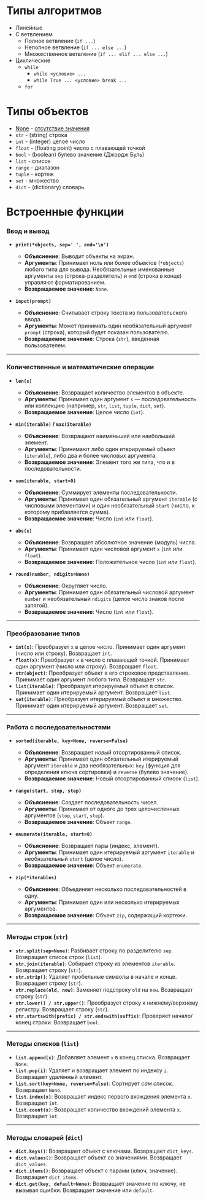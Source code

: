 # Типы алгоритмов

* Линейные
* С ветвлением
    * Полное ветвление (`if ...`)
    * Неполное ветвление (`if ... else ...`)
    * Множественное ветвление (`if ... elif ... else ...`)
* Циклические
    * `while`
        * `while <условие> ...`
        * `while True ... <условие> break ...`
    * `for`

# Типы объектов

* [None](object_types.md#none) - [отсутствие значения](object_types.md#none)
* `str` - (string) строка
* `int` - (integer) целое число
* `float` - (floating point) число с плавающей точкой
* `bool` - (boolean) булево значение (Джордж Буль)
* `list` - список
* `range` - диапазон
* `tuple` - кортеж
* `set` - множество
* `dict` - (dictionary) словарь

# Встроенные функции

### Ввод и вывод

*   **`print(*objects, sep=' ', end='\n')`**
    *   **Объяснение**: Выводит объекты на экран.
    *   **Аргументы**: Принимает ноль или более объектов (`*objects`) любого типа для вывода. Необязательные именованные аргументы `sep` (строка-разделитель) и `end` (строка в конце) управляют форматированием.
    *   **Возвращаемое значение**: `None`.

*   **`input(prompt)`**
    *   **Объяснение**: Считывает строку текста из пользовательского ввода.
    *   **Аргументы**: Может принимать один необязательный аргумент `prompt` (строка), который будет показан пользователю.
    *   **Возвращаемое значение**: Строка (`str`), введенная пользователем.

---

### Количественные и математические операции

*   **`len(s)`**
    *   **Объяснение**: Возвращает количество элементов в объекте.
    *   **Аргументы**: Принимает один аргумент `s` — последовательность или коллекцию (например, `str`, `list`, `tuple`, `dict`, `set`).
    *   **Возвращаемое значение**: Целое число (`int`).

*   **`min(iterable)` / `max(iterable)`**
    *   **Объяснение**: Возвращают наименьший или наибольший элемент.
    *   **Аргументы**: Принимают либо один итерируемый объект (`iterable`), либо два и более числовых аргумента.
    *   **Возвращаемое значение**: Элемент того же типа, что и в последовательности.

*   **`sum(iterable, start=0)`**
    *   **Объяснение**: Суммирует элементы последовательности.
    *   **Аргументы**: Принимает один обязательный аргумент `iterable` (с числовыми элементами) и один необязательный `start` (число, к которому прибавляется сумма).
    *   **Возвращаемое значение**: Число (`int` или `float`).

*   **`abs(x)`**
    *   **Объяснение**: Возвращает абсолютное значение (модуль) числа.
    *   **Аргументы**: Принимает один числовой аргумент `x` (`int` или `float`).
    *   **Возвращаемое значение**: Положительное число (`int` или `float`).

*   **`round(number, ndigits=None)`**
    *   **Объяснение**: Округляет число.
    *   **Аргументы**: Принимает один обязательный числовой аргумент `number` и необязательный `ndigits` (целое число знаков после запятой).
    *   **Возвращаемое значение**: Число (`int` или `float`).

---

### Преобразование типов

*   **`int(x)`**: Преобразует `x` в целое число. Принимает один аргумент (число или строку). Возвращает `int`.
*   **`float(x)`**: Преобразует `x` в число с плавающей точкой. Принимает один аргумент (число или строку). Возвращает `float`.
*   **`str(object)`**: Преобразует объект в его строковое представление. Принимает один аргумент любого типа. Возвращает `str`.
*   **`list(iterable)`**: Преобразует итерируемый объект в список. Принимает один итерируемый аргумент. Возвращает `list`.
*   **`set(iterable)`**: Преобразует итерируемый объект в множество. Принимает один итерируемый аргумент. Возвращает `set`.

---

### Работа с последовательностями

*   **`sorted(iterable, key=None, reverse=False)`**
    *   **Объяснение**: Возвращает *новый* отсортированный список.
    *   **Аргументы**: Принимает один обязательный итерируемый аргумент `iterable` и два необязательных: `key` (функция для определения ключа сортировки) и `reverse` (булево значение).
    *   **Возвращаемое значение**: Новый отсортированный список (`list`).

*   **`range(start, stop, step)`**
    *   **Объяснение**: Создает последовательность чисел.
    *   **Аргументы**: Принимает от одного до трех целочисленных аргументов (`stop`, `start`, `step`).
    *   **Возвращаемое значение**: Объект `range`.

*   **`enumerate(iterable, start=0)`**
    *   **Объяснение**: Возвращает пары (индекс, элемент).
    *   **Аргументы**: Принимает один итерируемый аргумент `iterable` и необязательный `start` (целое число).
    *   **Возвращаемое значение**: Объект `enumerate`.

*   **`zip(*iterables)`**
    *   **Объяснение**: Объединяет несколько последовательностей в одну.
    *   **Аргументы**: Принимает один или несколько итерируемых аргументов.
    *   **Возвращаемое значение**: Объект `zip`, содержащий кортежи.

---

### Методы строк (`str`)

*   **`str.split(sep=None)`**: Разбивает строку по разделителю `sep`. Возвращает список строк (`list`).
*   **`str.join(iterable)`**: Собирает строку из элементов `iterable`. Возвращает строку (`str`).
*   **`str.strip()`**: Удаляет пробельные символы в начале и конце. Возвращает строку (`str`).
*   **`str.replace(old, new)`**: Заменяет подстроку `old` на `new`. Возвращает строку (`str`).
*   **`str.lower() / str.upper()`**: Преобразует строку к нижнему/верхнему регистру. Возвращает строку (`str`).
*   **`str.startswith(prefix) / str.endswith(suffix)`**: Проверяет начало/конец строки. Возвращает `bool`.

---

### Методы списков (`list`)

*   **`list.append(x)`**: Добавляет элемент `x` в конец списка. Возвращает `None`.
*   **`list.pop(i)`**: Удаляет и возвращает элемент по индексу `i`. Возвращает удаленный элемент.
*   **`list.sort(key=None, reverse=False)`**: Сортирует *сам список*. Возвращает `None`.
*   **`list.index(x)`**: Возвращает индекс первого вхождения элемента `x`. Возвращает `int`.
*   **`list.count(x)`**: Возвращает количество вхождений элемента `x`. Возвращает `int`.

---

### Методы словарей (`dict`)

*   **`dict.keys()`**: Возвращает объект с ключами. Возвращает `dict_keys`.
*   **`dict.values()`**: Возвращает объект со значениями. Возвращает `dict_values`.
*   **`dict.items()`**: Возвращает объект с парами (ключ, значение). Возвращает `dict_items`.
*   **`dict.get(key, default=None)`**: Возвращает значение по ключу, не вызывая ошибки. Возвращает значение или `default`.
